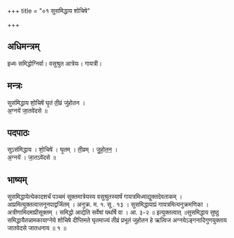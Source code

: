 +++
title = "०१ सुसमिद्धाय शोचिषे"

+++
## अधिमन्त्रम्
इध्मः समिद्धोग्निर्वा। वसुश्रुत आत्रेयः। गायत्री।

## मन्त्रः
सुस॑मिद्धाय शो॒चिषे॑ घृ॒तं ती॒व्रं जु॑होतन ।  
अ॒ग्नये॑ जा॒तवे॑दसे ॥

## पदपाठः
सुऽस॑मिद्धाय । शो॒चिषे॑ । घृ॒तम् । ती॒व्रम् । जु॒हो॒त॒न॒ ।  
अ॒ग्नये॑ । जा॒तऽवे॑दसे ॥

## भाष्यम्
सुसमिद्धायेत्येकादशर्चं पञ्चमं सूक्तमात्रेयस्य वसुश्रुतस्यार्षं गायत्रमिध्माद्युक्तदेवताकम् । आप्रमित्युक्तत्वात्तनूनपाद्वर्जितम् । अनुक्र. म. १. सू . १३ । सुसमिद्धायाप्रं गायत्रमित्यनुक्रमणिका । अत्रीणामिदमाप्रीसूक्तम् । समिद्धो आद्येति सर्वेषां यथर्षि वा । आ. ३-२ ॥ इत्युक्तत्वात् ॥सुसमिद्धाय सुष्ठु समिद्धायैतन्नामकायाग्नेये शोचिषे दीप्तिमते घृतमाज्यं तीव्रं प्रभूतं जुहोतन हे ऋत्विज अग्नयेऽङ्गनादिगुणयुक्ताय जातवेदसे जातधनाय ॥ १ ॥